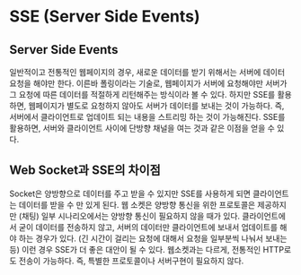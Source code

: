 # SSE (Server Side Events)



## Server Side Events

일반적이고 전통적인 웹페이지의 경우, 새로운 데이터를 받기 위해서는 서버에 데이터 요청을 해야만 한다. 이른바 폴링이라는 기술로, 웹페이지가 서버에 요청해야만 서버가 그 요청에 따른 데이터를 적절하게 리턴해주는 방식이라 볼 수 있다. 하지만 SSE를 활용하면, 웹페이지가 별도로 요청하지 않아도 서버가 데이터를 보내는 것이 가능하다. 즉, 서버에서 클라이언트로 업데이트 되는 내용을 스트리밍 하는 것이 가능해진다. SSE를 활용하면, 서버와 클라이언트 사이에 단방향 채널을 여는 것과 같은 이점을 얻을 수 있다.

## Web Socket과 SSE의 차이점

Socket은 양방향으로 데이터를 주고 받을 수 있지만 SSE를 사용하게 되면 클라이언트는 데이터를 받을 수 만 있게 된다. 
웹 소켓은 양방향 통신을 위한 프로토콜은 제공하지만 (채팅) 일부 시나리오에서는 양방향 통신이 필요하지 않을 때가 있다. 클라이언트에서 굳이 데이터를 전송하지 않고, 서버의 데이터만 클라이언트에 보내서 업데이트를 해야 하는 경우가 있다. (긴 시간이 걸리는 요청에 대해서 요청을 일부분씩 나눠서 보내는 등) 이런 경우 SSE가 더 좋은 대안이 될 수 있다. 웹소켓과는 다르게, 전통적인 HTTP로도 전송이 가능하다. 즉, 특별한 프로토콜이나 서버구현이 필요하지 않다.
